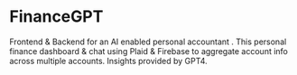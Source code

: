 # FinanceGPT
Frontend &amp; Backend for an AI enabled personal accountant . This personal finance dashboard &amp; chat using Plaid &amp; Firebase to aggregate account info across multiple accounts. Insights provided by GPT4. 
